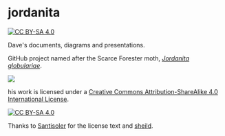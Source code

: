 # jordanita
[![CC BY-SA 4.0][cc-by-sa-shield]][cc-by-sa]

Dave's documents, diagrams and presentations.

GitHub project named after the Scarce Forester moth, _[Jordanita globulariae](https://ukmoths.org.uk/species/jordanita-globulariae/)_.

<a title="Jordanita Globulariae © fnsolly@tiscali.co.uk" href="https://ukmoths.org.uk/species/jordanita-globulariae/">
    <img src="https://ukmoths.org.uk/site/assets/files/12214/0165j_globulariaefs.450x0.jpg"/>
</a>

his work is licensed under a
[Creative Commons Attribution-ShareAlike 4.0 International License][cc-by-sa].

[![CC BY-SA 4.0][cc-by-sa-image]][cc-by-sa]

[cc-by-sa]: http://creativecommons.org/licenses/by-sa/4.0/
[cc-by-sa-image]: https://licensebuttons.net/l/by-sa/4.0/88x31.png
[cc-by-sa-shield]: https://img.shields.io/badge/License-CC%20BY--SA%204.0-lightgrey.svg

Thanks to [Santisoler](https://github.com/santisoler) for the license text and [sheild](https://github.com/santisoler/cc-licenses). 
